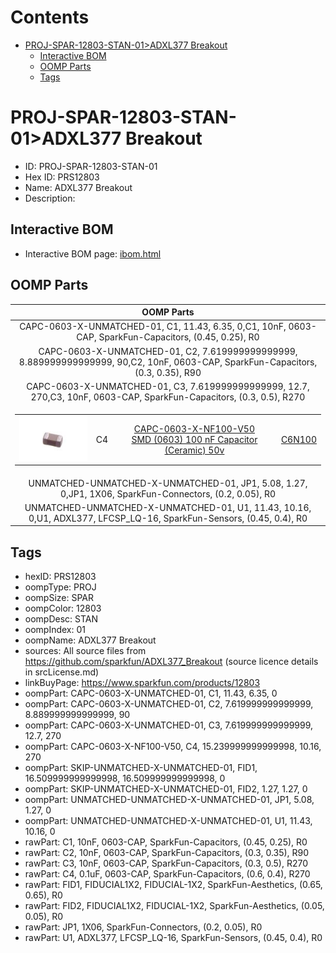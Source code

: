 



Contents
========

* [PROJ-SPAR-12803-STAN-01>ADXL377 Breakout](#proj-spar-12803-stan-01adxl377-breakout)
	* [Interactive BOM](#interactive-bom)
	* [OOMP Parts](#oomp-parts)
	* [Tags](#tags)

# PROJ-SPAR-12803-STAN-01>ADXL377 Breakout

- ID: PROJ-SPAR-12803-STAN-01
- Hex ID: PRS12803
- Name: ADXL377 Breakout
- Description: 

## Interactive BOM

- Interactive BOM page: [ibom.html](kicad/bom/ibom.html)

## OOMP Parts
  

|OOMP Parts|
| :---: |
|CAPC-0603-X-UNMATCHED-01, C1, 11.43, 6.35, 0,C1, 10nF, 0603-CAP, SparkFun-Capacitors, (0.45, 0.25), R0|
|CAPC-0603-X-UNMATCHED-01, C2, 7.619999999999999, 8.889999999999999, 90,C2, 10nF, 0603-CAP, SparkFun-Capacitors, (0.3, 0.35), R90|
|CAPC-0603-X-UNMATCHED-01, C3, 7.619999999999999, 12.7, 270,C3, 10nF, 0603-CAP, SparkFun-Capacitors, (0.3, 0.5), R270|
|<table><tr><td>![CAPC-0603-X-NF100-V50](https://raw.githubusercontent.com/oomlout/oomlout_OOMP_parts/main/CAPC-0603-X-NF100-V50/image_140.jpg)</td><td> C4</td><td>[CAPC-0603-X-NF100-V50<br>SMD (0603) 100 nF Capacitor (Ceramic) 50v](https://github.com/oomlout/oomlout_OOMP_parts/tree/main/CAPC-0603-X-NF100-V50/)</td><td>[C6N100](https://github.com/oomlout/oomlout_OOMP_parts/tree/main/CAPC-0603-X-NF100-V50/)</td></tr></table>|
|UNMATCHED-UNMATCHED-X-UNMATCHED-01, JP1, 5.08, 1.27, 0,JP1, 1X06, SparkFun-Connectors, (0.2, 0.05), R0|
|UNMATCHED-UNMATCHED-X-UNMATCHED-01, U1, 11.43, 10.16, 0,U1, ADXL377, LFCSP_LQ-16, SparkFun-Sensors, (0.45, 0.4), R0|

## Tags

- hexID: PRS12803
- oompType: PROJ
- oompSize: SPAR
- oompColor: 12803
- oompDesc: STAN
- oompIndex: 01
- oompName: ADXL377 Breakout
- sources: All source files from https://github.com/sparkfun/ADXL377_Breakout (source licence details in srcLicense.md)
- linkBuyPage: https://www.sparkfun.com/products/12803
- oompPart: CAPC-0603-X-UNMATCHED-01, C1, 11.43, 6.35, 0
- oompPart: CAPC-0603-X-UNMATCHED-01, C2, 7.619999999999999, 8.889999999999999, 90
- oompPart: CAPC-0603-X-UNMATCHED-01, C3, 7.619999999999999, 12.7, 270
- oompPart: CAPC-0603-X-NF100-V50, C4, 15.239999999999998, 10.16, 270
- oompPart: SKIP-UNMATCHED-X-UNMATCHED-01, FID1, 16.509999999999998, 16.509999999999998, 0
- oompPart: SKIP-UNMATCHED-X-UNMATCHED-01, FID2, 1.27, 1.27, 0
- oompPart: UNMATCHED-UNMATCHED-X-UNMATCHED-01, JP1, 5.08, 1.27, 0
- oompPart: UNMATCHED-UNMATCHED-X-UNMATCHED-01, U1, 11.43, 10.16, 0
- rawPart: C1, 10nF, 0603-CAP, SparkFun-Capacitors, (0.45, 0.25), R0
- rawPart: C2, 10nF, 0603-CAP, SparkFun-Capacitors, (0.3, 0.35), R90
- rawPart: C3, 10nF, 0603-CAP, SparkFun-Capacitors, (0.3, 0.5), R270
- rawPart: C4, 0.1uF, 0603-CAP, SparkFun-Capacitors, (0.6, 0.4), R270
- rawPart: FID1, FIDUCIAL1X2, FIDUCIAL-1X2, SparkFun-Aesthetics, (0.65, 0.65), R0
- rawPart: FID2, FIDUCIAL1X2, FIDUCIAL-1X2, SparkFun-Aesthetics, (0.05, 0.05), R0
- rawPart: JP1, 1X06, SparkFun-Connectors, (0.2, 0.05), R0
- rawPart: U1, ADXL377, LFCSP_LQ-16, SparkFun-Sensors, (0.45, 0.4), R0
